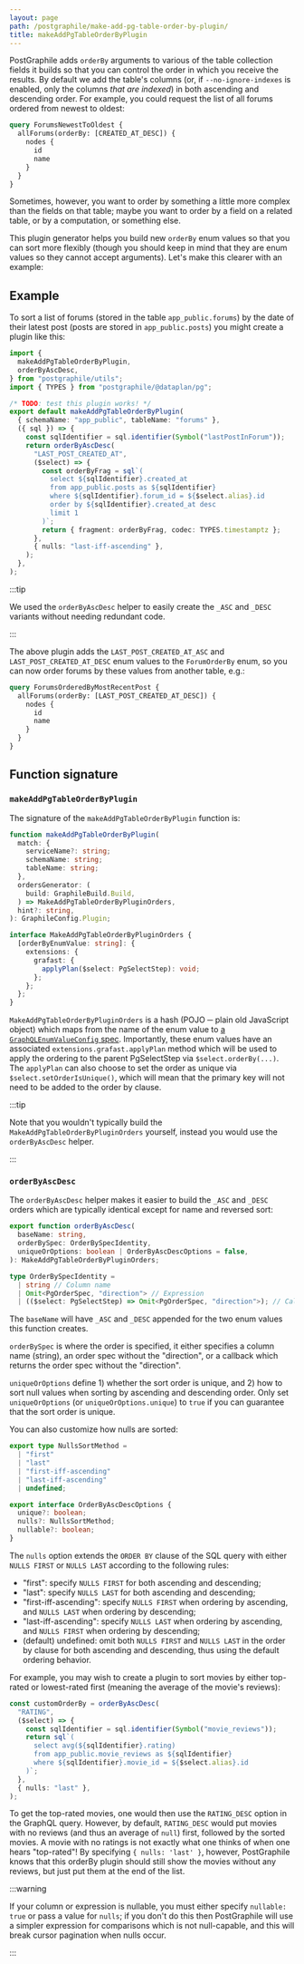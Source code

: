 ```yaml
---
layout: page
path: /postgraphile/make-add-pg-table-order-by-plugin/
title: makeAddPgTableOrderByPlugin
---
```


PostGraphile adds `orderBy` arguments to various of the table collection fields
it builds so that you can control the order in which you receive the results. By
default we add the table's columns (or, if `--no-ignore-indexes` is enabled,
only the columns _that are indexed_) in both ascending and descending order. For
example, you could request the list of all forums ordered from newest to oldest:

```graphql
query ForumsNewestToOldest {
  allForums(orderBy: [CREATED_AT_DESC]) {
    nodes {
      id
      name
    }
  }
}
```

Sometimes, however, you want to order by something a little more complex than
the fields on that table; maybe you want to order by a field on a related table,
or by a computation, or something else.

This plugin generator helps you build new `orderBy` enum values so that you can
sort more flexibly (though you should keep in mind that they are enum values so
they cannot accept arguments). Let's make this clearer with an example:

## Example

To sort a list of forums (stored in the table `app_public.forums`) by the date
of their latest post (posts are stored in `app_public.posts`) you might create a
plugin like this:

```ts
import {
  makeAddPgTableOrderByPlugin,
  orderByAscDesc,
} from "postgraphile/utils";
import { TYPES } from "postgraphile/@dataplan/pg";

/* TODO: test this plugin works! */
export default makeAddPgTableOrderByPlugin(
  { schemaName: "app_public", tableName: "forums" },
  ({ sql }) => {
    const sqlIdentifier = sql.identifier(Symbol("lastPostInForum"));
    return orderByAscDesc(
      "LAST_POST_CREATED_AT",
      ($select) => {
        const orderByFrag = sql`(
          select ${sqlIdentifier}.created_at
          from app_public.posts as ${sqlIdentifier}
          where ${sqlIdentifier}.forum_id = ${$select.alias}.id
          order by ${sqlIdentifier}.created_at desc
          limit 1
        )`;
        return { fragment: orderByFrag, codec: TYPES.timestamptz };
      },
      { nulls: "last-iff-ascending" },
    );
  },
);
```

:::tip

We used the `orderByAscDesc` helper to easily create the `_ASC` and
`_DESC` variants without needing redundant code.

:::

The above plugin adds the `LAST_POST_CREATED_AT_ASC` and
`LAST_POST_CREATED_AT_DESC` enum values to the `ForumOrderBy` enum, so you can
now order forums by these values from another table, e.g.:

```graphql
query ForumsOrderedByMostRecentPost {
  allForums(orderBy: [LAST_POST_CREATED_AT_DESC]) {
    nodes {
      id
      name
    }
  }
}
```

## Function signature

### `makeAddPgTableOrderByPlugin`

The signature of the `makeAddPgTableOrderByPlugin` function is:

```ts
function makeAddPgTableOrderByPlugin(
  match: {
    serviceName?: string;
    schemaName: string;
    tableName: string;
  },
  ordersGenerator: (
    build: GraphileBuild.Build,
  ) => MakeAddPgTableOrderByPluginOrders,
  hint?: string,
): GraphileConfig.Plugin;

interface MakeAddPgTableOrderByPluginOrders {
  [orderByEnumValue: string]: {
    extensions: {
      grafast: {
        applyPlan($select: PgSelectStep): void;
      };
    };
  };
}
```

`MakeAddPgTableOrderByPluginOrders` is a hash (POJO ─ plain old JavaScript
object) which maps from the name of the enum value to [a
`GraphQLEnumValueConfig`
spec](https://graphql.org/graphql-js/type/#graphqlenumtype). Importantly, these
enum values have an associated `extensions.grafast.applyPlan` method which will
be used to apply the ordering to the parent PgSelectStep via
`$select.orderBy(...)`. The `applyPlan` can also choose to set the order as
unique via `$select.setOrderIsUnique()`, which will mean that the primary key
will not need to be added to the order by clause.

:::tip

Note that you wouldn't typically build the `MakeAddPgTableOrderByPluginOrders`
yourself, instead you would use the `orderByAscDesc` helper.

:::

### `orderByAscDesc`

The `orderByAscDesc` helper makes it easier to build the `_ASC` and `_DESC`
orders which are typically identical except for name and reversed sort:

```ts
export function orderByAscDesc(
  baseName: string,
  orderBySpec: OrderBySpecIdentity,
  uniqueOrOptions: boolean | OrderByAscDescOptions = false,
): MakeAddPgTableOrderByPluginOrders;

type OrderBySpecIdentity =
  | string // Column name
  | Omit<PgOrderSpec, "direction"> // Expression
  | (($select: PgSelectStep) => Omit<PgOrderSpec, "direction">); // Callback, allows for joins/etc
```

The `baseName` will have `_ASC` and `_DESC` appended for the two enum values
this function creates.

`orderBySpec` is where the order is specified, it either specifies a column
name (string), an order spec without the "direction", or a callback which
returns the order spec without the "direction".

`uniqueOrOptions` define 1) whether the sort order is unique, and 2) how to sort
null values when sorting by ascending and descending order. Only set
`uniqueOrOptions` (or `uniqueOrOptions.unique`) to `true` if you can guarantee
that the sort order is unique.

You can also customize how nulls are sorted:

```ts
export type NullsSortMethod =
  | "first"
  | "last"
  | "first-iff-ascending"
  | "last-iff-ascending"
  | undefined;

export interface OrderByAscDescOptions {
  unique?: boolean;
  nulls?: NullsSortMethod;
  nullable?: boolean;
}
```

The `nulls` option extends the `ORDER BY` clause of the SQL query with either
`NULLS FIRST` or `NULLS LAST` according to the following rules:

- "first": specify `NULLS FIRST` for both ascending and descending;
- "last": specify `NULLS LAST` for both ascending and descending;
- "first-iff-ascending": specify `NULLS FIRST` when ordering by ascending, and
  `NULLS LAST` when ordering by descending;
- "last-iff-ascending": specify `NULLS LAST` when ordering by ascending, and
  `NULLS FIRST` when ordering by descending;
- (default) undefined: omit both `NULLS FIRST` and `NULLS LAST` in the order by
  clause for both ascending and descending, thus using the default ordering
  behavior.

For example, you may wish to create a plugin to sort movies by either top-rated
or lowest-rated first (meaning the average of the movie's reviews):

```ts
const customOrderBy = orderByAscDesc(
  "RATING",
  ($select) => {
    const sqlIdentifier = sql.identifier(Symbol("movie_reviews"));
    return sql`(
      select avg(${sqlIdentifier}.rating)
      from app_public.movie_reviews as ${sqlIdentifier}
      where ${sqlIdentifier}.movie_id = ${$select.alias}.id
    )`;
  },
  { nulls: "last" },
);
```

To get the top-rated movies, one would then use the `RATING_DESC` option in the
GraphQL query. However, by default, `RATING_DESC` would put movies with no
reviews (and thus an average of `null`) first, followed by the sorted movies. A
movie with no ratings is not exactly what one thinks of when one hears
"top-rated"! By specifying `{ nulls: 'last' }`, however, PostGraphile knows that
this orderBy plugin should still show the movies without any reviews, but just
put them at the end of the list.

:::warning

If your column or expression is nullable, you must either specify `nullable:
true` or pass a value for `nulls`; if you don't do this then PostGraphile will
use a simpler expression for comparisons which is not null-capable, and this
will break cursor pagination when nulls occur.

:::

